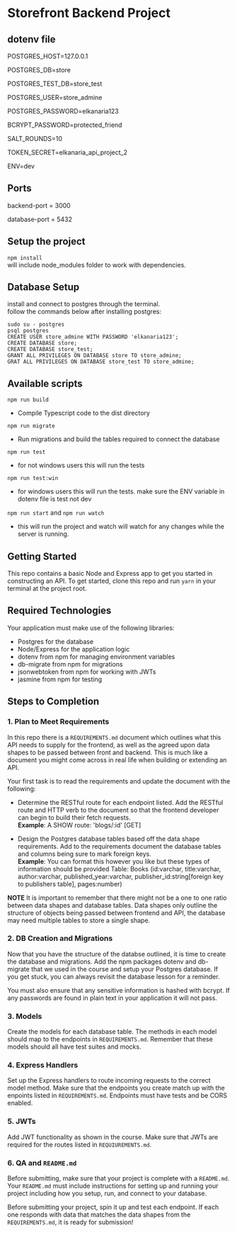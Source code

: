 # Storefront Backend Project

## dotenv file

POSTGRES_HOST=127.0.0.1

POSTGRES_DB=store

POSTGRES_TEST_DB=store_test

POSTGRES_USER=store_admine

POSTGRES_PASSWORD=elkanaria123

BCRYPT_PASSWORD=protected_friend

SALT_ROUNDS=10

TOKEN_SECRET=elkanaria_api_project_2

ENV=dev

## Ports

backend-port = 3000

database-port = 5432

## Setup the project

`npm install`  
will include node_modules folder to work with dependencies.

## Database Setup

install and connect to postgres through the terminal.  
follow the commands below after installing postgres:

```
sudo su - postgres
psql postgres
CREATE USER store_admine WITH PASSWORD 'elkanaria123';
CREATE DATABASE store;
CREATE DATABASE store_test;
GRANT ALL PRIVILEGES ON DATABASE store TO store_admine;
GRAT ALL PRIVILEGES ON DATABASE store_test TO store_admine;
```

## Available scripts

`npm run build`

- Compile Typescript code to the dist directory

`npm run migrate`

- Run migrations and build the tables required to connect the database

`npm run test`

- for not windows users this will run the tests

`npm run test:win`

- for windows users this will run the tests. make sure the ENV variable in dotenv file is test not dev

`npm run start` and `npm run watch`

- this will run the project and watch will watch for any changes while the server is running.

## Getting Started

This repo contains a basic Node and Express app to get you started in constructing an API. To get started, clone this repo and run `yarn` in your terminal at the project root.

## Required Technologies

Your application must make use of the following libraries:

- Postgres for the database
- Node/Express for the application logic
- dotenv from npm for managing environment variables
- db-migrate from npm for migrations
- jsonwebtoken from npm for working with JWTs
- jasmine from npm for testing

## Steps to Completion

### 1. Plan to Meet Requirements

In this repo there is a `REQUIREMENTS.md` document which outlines what this API needs to supply for the frontend, as well as the agreed upon data shapes to be passed between front and backend. This is much like a document you might come across in real life when building or extending an API.

Your first task is to read the requirements and update the document with the following:

- Determine the RESTful route for each endpoint listed. Add the RESTful route and HTTP verb to the document so that the frontend developer can begin to build their fetch requests.  
  **Example**: A SHOW route: 'blogs/:id' [GET]

- Design the Postgres database tables based off the data shape requirements. Add to the requirements document the database tables and columns being sure to mark foreign keys.  
  **Example**: You can format this however you like but these types of information should be provided
  Table: Books (id:varchar, title:varchar, author:varchar, published_year:varchar, publisher_id:string[foreign key to publishers table], pages:number)

**NOTE** It is important to remember that there might not be a one to one ratio between data shapes and database tables. Data shapes only outline the structure of objects being passed between frontend and API, the database may need multiple tables to store a single shape.

### 2. DB Creation and Migrations

Now that you have the structure of the databse outlined, it is time to create the database and migrations. Add the npm packages dotenv and db-migrate that we used in the course and setup your Postgres database. If you get stuck, you can always revisit the database lesson for a reminder.

You must also ensure that any sensitive information is hashed with bcrypt. If any passwords are found in plain text in your application it will not pass.

### 3. Models

Create the models for each database table. The methods in each model should map to the endpoints in `REQUIREMENTS.md`. Remember that these models should all have test suites and mocks.

### 4. Express Handlers

Set up the Express handlers to route incoming requests to the correct model method. Make sure that the endpoints you create match up with the enpoints listed in `REQUIREMENTS.md`. Endpoints must have tests and be CORS enabled.

### 5. JWTs

Add JWT functionality as shown in the course. Make sure that JWTs are required for the routes listed in `REQUIUREMENTS.md`.

### 6. QA and `README.md`

Before submitting, make sure that your project is complete with a `README.md`. Your `README.md` must include instructions for setting up and running your project including how you setup, run, and connect to your database.

Before submitting your project, spin it up and test each endpoint. If each one responds with data that matches the data shapes from the `REQUIREMENTS.md`, it is ready for submission!
